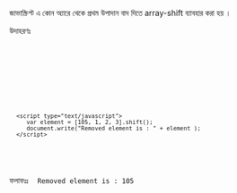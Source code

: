 জাভাস্ক্রিপ্ট এ কোন অ্যারে থেকে প্রথম উপাদান বাদ দিতে array-shift ব্যাবহার করা হয় । 

উদাহরণঃ
<code>
<html>
   <head>
      <title>JavaScript Array shift Method</title>
   </head>
   
   <body>
   
      <script type="text/javascript">
         var element = [105, 1, 2, 3].shift();
         document.write("Removed element is : " + element ); 
      </script>
      
   </body>
</html>
</code>

ফলাফঃঃ 
<code style="padding: 5px">
Removed element is : 105
</code>

